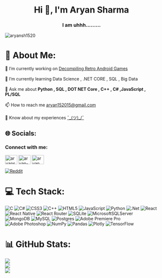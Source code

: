 <h1 align="center">Hi 👋, I'm Aryan Sharma</h1>
<h3 align="center">I am uhhh.........</h3>


<p align="left"> <img src="https://komarev.com/ghpvc/?username=aryansh1520&label=Profile%20views&color=0e75b6&style=flat" alt="aryansh1520" /> </p>

# 💫 About Me:



🔭 I’m currently working on [Decompiling Retro Android Games](https://github.com/Aryansh1520/CrazyMachinesGG_Decomp.git)<br><br> 🌱 I’m currently learning Data Science , .NET CORE , SQL , Big Data<br><br> 💬 Ask me about **Python , SQL , DOT NET Core , C++ , C# ,JavaScript , PL/SQL**<br><br> 📫 How to reach me aryan152015@gmail.com<br><br> 📄 Know about my experiences [¯\_(ツ)_/¯](¯\_(ツ)_/¯)<br>


## 🌐 Socials:
<h3 align="left">Connect with me:</h3>
<p align="left">
<a href="https://twitter.com/aryansh20045869" target="blank"><img align="center" src="https://raw.githubusercontent.com/rahuldkjain/github-profile-readme-generator/master/src/images/icons/Social/twitter.svg" alt="aryansh20045869" height="30" width="40" /></a>
<a href="https://linkedin.com/in/aryan-sharma-81b621160" target="blank"><img align="center" src="https://raw.githubusercontent.com/rahuldkjain/github-profile-readme-generator/master/src/images/icons/Social/linked-in-alt.svg" alt="aryan-sharma-81b621160" height="30" width="40" /></a>
<a href="https://fb.com/aryan sharma" target="blank"><img align="center" src="https://raw.githubusercontent.com/rahuldkjain/github-profile-readme-generator/master/src/images/icons/Social/facebook.svg" alt="aryan sharma" height="30" width="40" /></a>
</p>

[![Reddit](https://img.shields.io/badge/Reddit-%23FF4500.svg?logo=Reddit&logoColor=white)](https://reddit.com/user/aryansh1520) 
# 💻 Tech Stack:
![C](https://img.shields.io/badge/c-%2300599C.svg?style=for-the-badge&logo=c&logoColor=white) ![C#](https://img.shields.io/badge/c%23-%23239120.svg?style=for-the-badge&logo=c-sharp&logoColor=white) ![CSS3](https://img.shields.io/badge/css3-%231572B6.svg?style=for-the-badge&logo=css3&logoColor=white) ![C++](https://img.shields.io/badge/c++-%2300599C.svg?style=for-the-badge&logo=c%2B%2B&logoColor=white) ![HTML5](https://img.shields.io/badge/html5-%23E34F26.svg?style=for-the-badge&logo=html5&logoColor=white) ![JavaScript](https://img.shields.io/badge/javascript-%23323330.svg?style=for-the-badge&logo=javascript&logoColor=%23F7DF1E) ![Python](https://img.shields.io/badge/python-3670A0?style=for-the-badge&logo=python&logoColor=ffdd54) ![.Net](https://img.shields.io/badge/.NET-5C2D91?style=for-the-badge&logo=.net&logoColor=white) ![React](https://img.shields.io/badge/react-%2320232a.svg?style=for-the-badge&logo=react&logoColor=%2361DAFB) ![React Native](https://img.shields.io/badge/react_native-%2320232a.svg?style=for-the-badge&logo=react&logoColor=%2361DAFB) ![React Router](https://img.shields.io/badge/React_Router-CA4245?style=for-the-badge&logo=react-router&logoColor=white) ![SQLite](https://img.shields.io/badge/sqlite-%2307405e.svg?style=for-the-badge&logo=sqlite&logoColor=white) ![MicrosoftSQLServer](https://img.shields.io/badge/Microsoft%20SQL%20Sever-CC2927?style=for-the-badge&logo=microsoft%20sql%20server&logoColor=white) ![MongoDB](https://img.shields.io/badge/MongoDB-%234ea94b.svg?style=for-the-badge&logo=mongodb&logoColor=white) ![MySQL](https://img.shields.io/badge/mysql-%2300f.svg?style=for-the-badge&logo=mysql&logoColor=white) ![Postgres](https://img.shields.io/badge/postgres-%23316192.svg?style=for-the-badge&logo=postgresql&logoColor=white) ![Adobe Premiere Pro](https://img.shields.io/badge/Adobe%20Premiere%20Pro-9999FF.svg?style=for-the-badge&logo=Adobe%20Premiere%20Pro&logoColor=white) ![Adobe Photoshop](https://img.shields.io/badge/adobephotoshop-%2331A8FF.svg?style=for-the-badge&logo=adobephotoshop&logoColor=white) ![NumPy](https://img.shields.io/badge/numpy-%23013243.svg?style=for-the-badge&logo=numpy&logoColor=white) ![Pandas](https://img.shields.io/badge/pandas-%23150458.svg?style=for-the-badge&logo=pandas&logoColor=white) ![Plotly](https://img.shields.io/badge/Plotly-%233F4F75.svg?style=for-the-badge&logo=plotly&logoColor=white) ![TensorFlow](https://img.shields.io/badge/TensorFlow-%23FF6F00.svg?style=for-the-badge&logo=TensorFlow&logoColor=white)
# 📊 GitHub Stats:
![](https://github-readme-stats.vercel.app/api?username=Aryansh1520&theme=dark&hide_border=false&include_all_commits=false&count_private=false)<br/>
![](https://github-readme-streak-stats.herokuapp.com/?user=Aryansh1520&theme=dark&hide_border=false)<br/>
![](https://github-readme-stats.vercel.app/api/top-langs/?username=Aryansh1520&theme=dark&hide_border=false&include_all_commits=false&count_private=false&layout=compact)

